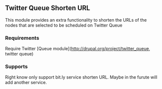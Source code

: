 ## Twitter Queue Shorten URL ##
This module provides an extra functionality to shorten the URLs of the nodes that are selected to be scheduled on Twitter Queue

### Requirements ###
Require Twitter [Queue module](http://drupal.org/project/twitter_queue, twitter queue)

### Supports ###
Right know only support bit.ly service shorten URL. Maybe in the furute will add another service.
